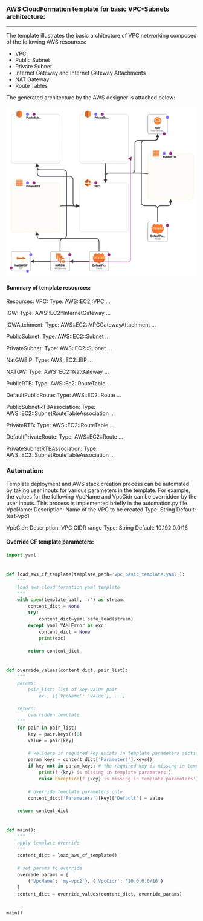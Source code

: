### AWS CloudFormation template for basic VPC-Subnets architecture:
<hr>

The template illustrates the basic architecture of VPC networking composed of the following AWS resources:
* VPC
* Public Subnet
* Private Subnet
* Internet Gateway and Internet Gateway Attachments
* NAT Gateway
* Route Tables

The generated architecture by the AWS designer is attached below:

<img src="template.png" width=900 >

#### Summary of template resources:
Resources:
  VPC:
    Type: AWS::EC2::VPC
    ...

  IGW:
    Type: AWS::EC2::InternetGateway
    ...

  IGWAttchment:
    Type: AWS::EC2::VPCGatewayAttachment
    ...

  PublicSubnet:
    Type: AWS::EC2::Subnet
    ...

  PrivateSubnet:
    Type: AWS::EC2::Subnet
    ...

  NatGWEIP:
    Type: AWS::EC2::EIP
    ...

  NATGW:
    Type: AWS::EC2::NatGateway
    ...

  PublicRTB:
    Type: AWS::Ec2::RouteTable
    ...

  DefaultPublicRoute:
    Type: AWS::EC2::Route
    ...

  PublicSubnetRTBAssociation:
    Type: AWS::EC2::SubnetRouteTableAssociation
    ...

  PrivateRTB:
    Type: AWS::EC2::RouteTable
    ...

  DefaultPrivateRoute:
    Type: AWS::EC2::Route
    ...

  PrivateSubnetRTBAssociation:
    Type: AWS::EC2::SubnetRouteTableAssociation
    ...
### Automation:

Template deployment and AWS stack creation process can be automated by taking user inputs for various parameters in the template.
For example, the values for the following VpcName and VpcCidr can be overridden by the user inputs. This process is implemented briefly in the automation.py file.
VpcName:
    Description: Name of the VPC to be created
    Type: String
    Default: test-vpc1

VpcCidr:
    Description: VPC CIDR range
    Type: String
    Default: 10.192.0.0/16
#### Override CF template parameters:


```python
import yaml


def load_aws_cf_template(template_path='vpc_basic_template.yaml'):
    """
    load aws cloud formation yaml template
    """
    with open(template_path, 'r') as stream:
        content_dict = None
        try:
            content_dict=yaml.safe_load(stream)
        except yaml.YAMLError as exc:
            content_dict = None
            print(exc)

        return content_dict


def override_values(content_dict, pair_list):
    """
    params:
        pair_list: list of key-value pair
            ex., [{'VpcName': 'value'}, ...]

    return:
        overridden template
    """
    for pair in pair_list:
        key = pair.keys()[0]
        value = pair[key]

        # validate if required key exists in template parameters section
        param_keys = content_dict['Parameters'].keys()
        if key not in param_keys: # the required key is missing in template
            print(f'{key} is missing in template parameters')
            raise Exception(f'{key} is missing in template parameters')

        # override template parameters only
        content_dict['Parameters'][key]['Default'] = value

    return content_dict


def main():
    """
    apply template override
    """
    content_dict = load_aws_cf_template()

    # set params to override
    override_params = [
        {'VpcName': 'my-vpc2'}, {'VpcCidr': '10.0.0.0/16'}
    ]
    content_dict = override_values(content_dict, override_params)


main()
```
